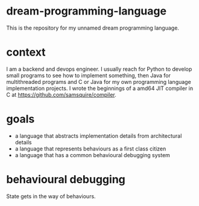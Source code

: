 # dream-programming-language

This is the repository for my unnamed dream programming language.

# context

I am a backend and devops engineer. I usually reach for Python to develop small programs to see how to implement something, then Java for multithreaded programs and C or Java for my own programming language implementation projects. I wrote the beginnings of a amd64 JIT compiler in C at https://github.com/samsquire/compiler.

# goals

* a language that abstracts implementation details from architectural details
* a language that represents behaviours as a first class citizen
* a language that has a common behavioural debugging system

# behavioural debugging

State gets in the way of behaviours. 

